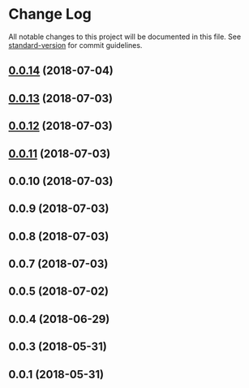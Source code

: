 # Change Log

All notable changes to this project will be documented in this file. See [standard-version](https://github.com/conventional-changelog/standard-version) for commit guidelines.

<a name="0.0.14"></a>
## [0.0.14](https://github.com/mmieluch/vue-bedrock/compare/v0.0.13...v0.0.14) (2018-07-04)



<a name="0.0.13"></a>
## [0.0.13](https://github.com/mmieluch/vue-bedrock/compare/v0.0.12...v0.0.13) (2018-07-03)



<a name="0.0.12"></a>
## [0.0.12](https://github.com/mmieluch/vue-bedrock/compare/v0.0.11...v0.0.12) (2018-07-03)



<a name="0.0.11"></a>
## [0.0.11](https://github.com/mmieluch/vue-bedrock/compare/v0.0.10...v0.0.11) (2018-07-03)



<a name="0.0.10"></a>
## 0.0.10 (2018-07-03)



<a name="0.0.9"></a>
## 0.0.9 (2018-07-03)



<a name="0.0.8"></a>
## 0.0.8 (2018-07-03)



<a name="0.0.7"></a>
## 0.0.7 (2018-07-03)



<a name="0.0.5"></a>
## 0.0.5 (2018-07-02)



<a name="0.0.4"></a>
## 0.0.4 (2018-06-29)



<a name="0.0.3"></a>
## 0.0.3 (2018-05-31)



<a name="0.0.1"></a>
## 0.0.1 (2018-05-31)

